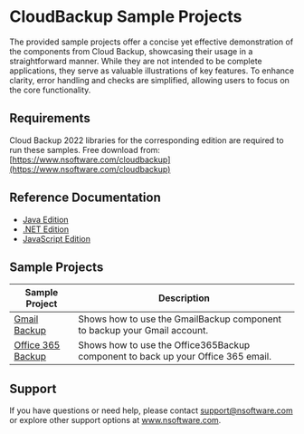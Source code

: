 # CloudBackup Sample Projects
The provided sample projects offer a concise yet effective demonstration of the components from Cloud Backup, showcasing their usage in a straightforward manner. While they are not intended to be complete applications, they serve as valuable illustrations of key features. To enhance clarity, error handling and checks are simplified, allowing users to focus on the core functionality.

## Requirements
Cloud Backup 2022 libraries for the corresponding edition are required to run these samples.  Free download from: [https://www.nsoftware.com/cloudbackup](https://www.nsoftware.com/cloudbackup)

## Reference Documentation
* [Java Edition](https://cdn.nsoftware.com/help/EBH/java/)
* [.NET Edition](https://cdn.nsoftware.com/help/EBH/cs/)
* [JavaScript Edition](https://cdn.nsoftware.com/help/EBH/js/)

## Sample Projects
| Sample Project | Description |
| --- | --- |
| [Gmail Backup](./Cloud%20Backup%20Samples/Gmail%20Backup) | Shows how to use the GmailBackup component to backup your Gmail account. |
| [Office 365 Backup](./Cloud%20Backup%20Samples/Office%20365%20Backup) | Shows how to use the Office365Backup component to back up your Office 365 email. |

## Support
If you have questions or need help, please contact support@nsoftware.com or explore other support options 
at www.nsoftware.com.
